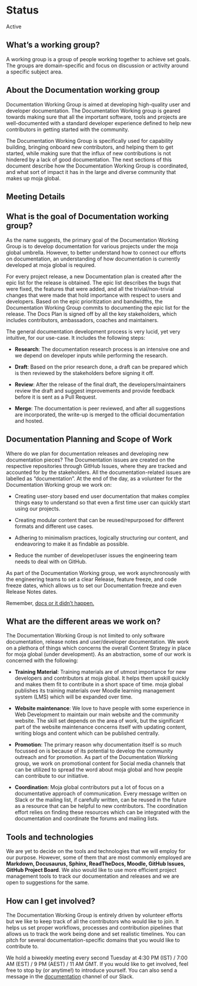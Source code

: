 # Status
Active

## What’s a working group?

A working group is a group of people working together to achieve set goals. The groups are domain-specific and focus on discussion or activity around a specific subject area.

## About the Documentation working group
Documentation Working Group is aimed at developing high-quality user and developer documentation. The Documentation Working group is geared towards making sure that all the important software, tools and projects are well-documented with a standard developer experience defined to help new contributors in getting started with the community.

The Documentation Working Group is specifically used for capability building, bringing onboard new contributors, and helping them to get started, while making sure that the influx of new contributions is not hindered by a lack of good documentation. The next sections of this document describe how the Documentation Working Group is coordinated, and what sort of impact it has in the large and diverse community that makes up moja global.

## Meeting Details

## What is the goal of Documentation working group?
As the name suggests, the primary goal of the Documentation Working Group is to develop documentation for various projects under the moja global umbrella. However, to better understand how to connect our efforts on documentation, an understanding of how documentation is currently developed at moja global is required.

For every project release, a new Documentation plan is created after the epic list for the release is obtained. The epic list describes the bugs that were fixed, the features that were added, and all the trivial/non-trivial changes that were made that hold importance with respect to users and developers. Based on the epic prioritization and bandwidths, the Documentation Working Group commits to documenting the epic list for the release. The Docs Plan is signed off by all the key stakeholders, which includes contributors, ambassadors, coaches and maintainers.

The general documentation development process is very lucid, yet very intuitive, for our use-case. It includes the following steps:

   - **Research**: The documentation research process is an intensive one and we depend on developer inputs while performing the research.

   - **Draft**: Based on the prior research done, a draft can be prepared which is then reviewed by the stakeholders before signing it off.

   - **Review**: After the release of the final draft, the developers/maintainers review the draft and suggest improvements and provide feedback before it is sent as a Pull Request.

   - **Merge**: The documentation is peer reviewed, and after all suggestions are incorporated, the write-up is merged to the official documentation and hosted.

## Documentation Planning and Scope of Work
Where do we plan for documentation releases and developing new documentation pieces? The Documentation issues are created on the respective repositories through GitHub Issues, where they are tracked and accounted for by the stakeholders. All the documentation-related issues are labelled as “documentation”. At the end of the day, as a volunteer for the Documentation Working group we work on:

- Creating user-story based end user documentation that makes complex things easy to understand so that even a first time user can quickly start using our projects.

- Creating modular content that can be reused/repurposed for different formats and different use cases.

- Adhering to minimalism practices, logically structuring our content, and endeavoring to make it as findable as possible.

- Reduce the number of developer/user issues the engineering team needs to deal with on GitHub.

As part of the Documentation Working group, we work asynchronously with the engineering teams to set a clear Release, feature freeze, and code freeze dates, which allows us to set our Documentation freeze and even Release Notes dates.

Remember, [docs or it didn’t happen.](https://opensource.com/business/15/8/docs-or-it-didnt-happen)
## What are the different areas we work on?
The Documentation Working Group is not limited to only software documentation, release notes and user/developer documentation. We work on a plethora of things which concerns the overall Content Strategy in place for moja global (under development). As an abstraction, some of our work is concerned with the following:


- **Training Material**: Training materials are of utmost importance for new developers and contributors at moja global. It helps them upskill quickly and makes them fit to contribute in a short space of time. moja global publishes its training materials over Moodle learning management system (LMS) which will be expanded over time.

- **Website maintenance**: We love to have people with some experience in Web Development to maintain our main website and the community website. The skill set depends on the area of work, but the significant part of the website maintenance concerns itself with updating content, writing blogs and content which can be published centrally.

- **Promotion**: The primary reason why documentation itself is so much focussed on is because of its potential to develop the community outreach and for promotion. As part of the Documentation Working group, we work on promotional content for Social media channels that can be utilized to spread the word about moja global and how people can contribute to our initiative.

- **Coordination**: Moja global contributors put a lot of focus on a documentative approach of communication. Every message written on Slack or the mailing list, if carefully written, can be reused in the future as a resource that can be helpful to new contributors. The coordination effort relies on finding these resources which can be integrated with the documentation and coordinate the forums and mailing lists.



## Tools and technologies
We are yet to decide on the tools and technologies that we will employ for our purpose. However, some of them that are most commonly employed are **Markdown, Docusaurus, Sphinx, ReadTheDocs, Moodle, GitHub Issues, GitHub Project Board**. We also would like to use more efficient project management tools to track our documentation and releases and we are open to suggestions for the same.


## How can I get involved?
The Documentation Working Group is entirely driven by volunteer efforts but we like to keep track of all the contributors who would like to join. It helps us set proper workflows, processes and contribution pipelines that allows us to track the work being done and set realistic timelines. You can pitch for several documentation-specific domains that you would like to contribute to.

We hold a biweekly meeting every second Tuesday at 4:30 PM (IST) / 7:00 AM (EST) / 9 PM (AEST) / 11 AM GMT. If you would like to get involved, feel free to stop by (or anytime!) to introduce yourself. You can also send a message in the [documentation](https://mojaglobal.slack.com/?redir=%2Farchives%2FC016BNM1NM8) channel of our Slack.

